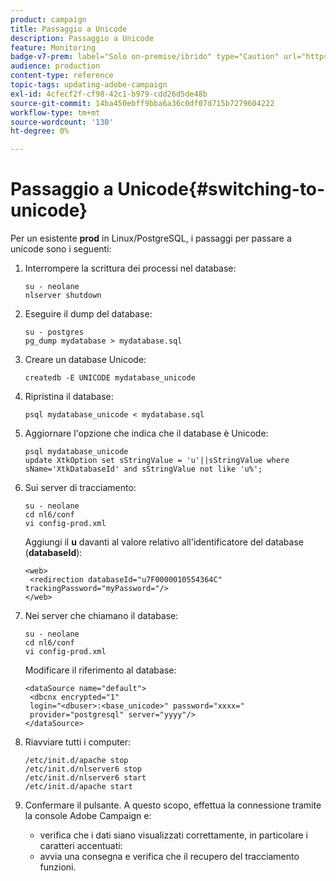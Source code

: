 ```yaml
---
product: campaign
title: Passaggio a Unicode
description: Passaggio a Unicode
feature: Monitoring
badge-v7-prem: label="Solo on-premise/ibrido" type="Caution" url="https://experienceleague.adobe.com/docs/campaign-classic/using/installing-campaign-classic/architecture-and-hosting-models/hosting-models-lp/hosting-models.html?lang=it" tooltip="Applicabile solo alle distribuzioni on-premise e ibride"
audience: production
content-type: reference
topic-tags: updating-adobe-campaign
exl-id: 4cfecf2f-cf98-42c1-b979-cdd26d5de48b
source-git-commit: 14ba450ebff9bba6a36c0df07d715b7279604222
workflow-type: tm+mt
source-wordcount: '130'
ht-degree: 0%

---
```


# Passaggio a Unicode{#switching-to-unicode}



Per un esistente **prod** in Linux/PostgreSQL, i passaggi per passare a unicode sono i seguenti:

1. Interrompere la scrittura dei processi nel database:

   ```
   su - neolane
   nlserver shutdown
   ```

1. Eseguire il dump del database:

   ```
   su - postgres
   pg_dump mydatabase > mydatabase.sql
   ```

1. Creare un database Unicode:

   ```
   createdb -E UNICODE mydatabase_unicode
   ```

1. Ripristina il database:

   ```
   psql mydatabase_unicode < mydatabase.sql
   ```

1. Aggiornare l&#39;opzione che indica che il database è Unicode:

   ```
   psql mydatabase_unicode
   update XtkOption set sStringValue = 'u'||sStringValue where sName='XtkDatabaseId' and sStringValue not like 'u%';
   ```

1. Sui server di tracciamento:

   ```
   su - neolane
   cd nl6/conf
   vi config-prod.xml
   ```

   Aggiungi il **u** davanti al valore relativo all&#39;identificatore del database (**databaseId**):

   ```
   <web>
    <redirection databaseId="u7F0000010554364C" trackingPassword="myPassword="/>
   </web>
   ```

1. Nei server che chiamano il database:

   ```
   su - neolane
   cd nl6/conf
   vi config-prod.xml
   ```

   Modificare il riferimento al database:

   ```
   <dataSource name="default">
    <dbcnx encrypted="1" 
    login="<dbuser>:<base_unicode>" password="xxxx="
    provider="postgresql" server="yyyy"/>
   </dataSource>
   ```

1. Riavviare tutti i computer:

   ```
   /etc/init.d/apache stop
   /etc/init.d/nlserver6 stop
   /etc/init.d/nlserver6 start
   /etc/init.d/apache start
   ```

1. Confermare il pulsante. A questo scopo, effettua la connessione tramite la console Adobe Campaign e:

   * verifica che i dati siano visualizzati correttamente, in particolare i caratteri accentuati:
   * avvia una consegna e verifica che il recupero del tracciamento funzioni.
